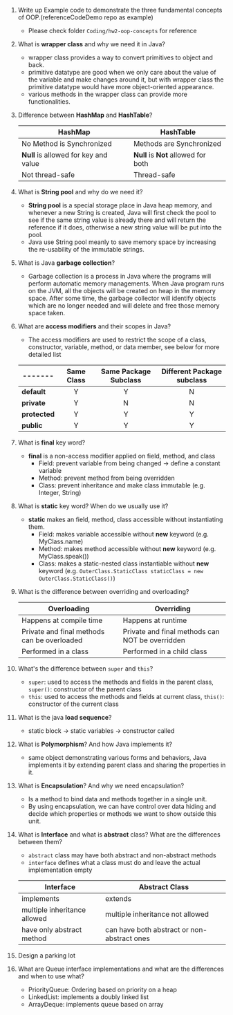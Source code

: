 1. Write up Example code to demonstrate the three fundamental concepts of OOP.(referenceCodeDemo repo as example)
   * Please check folder `Coding/hw2-oop-concepts` for reference
2. What is **wrapper class** and why we need it in Java?
   * wrapper class provides a way to convert primitives to object and back.
   * primitive datatype are good when we only care about the value of the variable and
      make changes around it, but with wrapper class the primitive datatype would have more
      object-oriented appearance.
   * various methods in the wrapper class can provide more functionalities.
3. Difference between **HashMap** and **HashTable**?

   | HashMap                               | HashTable                            |
   |---------------------------------------|--------------------------------------|
   | No Method is Synchronized             | Methods are Synchronized             |
   | **Null** is allowed for key and value | **Null** is **Not** allowed for both |  
   | Not thread-safe                       | Thread-safe                          |
4. What is **String pool** and why do we need it?
   * **String pool** is a special storage place in Java heap memory,
     and whenever a new String is created, Java will first check the pool
     to see if the same string value is already there and will return the
     reference if it does, otherwise a new string value will be put into the 
     pool.
   * Java use String pool meanly to save memory space by increasing the 
      re-usability of the immutable strings.
5. What is Java **garbage collection**?
   * Garbage collection is a process in Java where the programs will perform 
    automatic memory managements. When Java program runs on the JVM, all the 
    objects will be created on heap in the memory space. After some time, 
    the garbage collector will identify objects which are no longer needed
    and will delete and free those memory space taken.
6. What are **access modifiers** and their scopes in Java?
   * The access modifiers are used to restrict the scope of a class,
    constructor, variable, method, or data member, see below for
    more detailed list
   
   | -------       |  Same Class  |  Same Package Subclass  |  Different Package subclass  |
   |---------------|:------------:|:-----------------------:|:----------------------------:|
   | **default**   |      Y       |            Y            |              N               |
   | **private**   |      Y       |            N            |              N               |
   | **protected** |      Y       |            Y            |              Y               |
   | **public**    |      Y       |            Y            |              Y               |
7. What is **final** key word?
   * **final** is a non-access modifier applied on field, method, and class
     * Field: prevent variable from being changed -> define a constant variable
     * Method: prevent method from being overridden
     * Class: prevent inheritance and make class immutable (e.g. Integer, String)
8. What is **static** key word? When do we usually use it?
   * **static** makes an field, method, class accessible without instantiating them.
     * Field: makes variable accessible without **new** keyword (e.g. MyClass.name)
     * Method: makes method accessible without **new** keyword (e.g. MyClass.speak())
     * Class: makes a static-nested class instantiable without **new** keyword 
       (e.g. `OuterClass.StaticClass staticClass = new OuterClass.StaticClass()`)
9. What is the difference between overriding and overloading?

    | Overloading                                 | Overriding                                      |
    |---------------------------------------------|-------------------------------------------------|
    | Happens at compile time                     | Happens at runtime                              |
    | Private and final methods can be overloaded | Private and final methods can NOT be overridden |
    | Performed in a class                        | Performed in a child class                      |
10. What's the difference between `super` and `this`?
    * `super`: used to access the methods and fields in the parent class, `super()`: constructor of the parent class
    * `this`: used to access the methods and fields at current class, `this()`: constructor of the current class
11. What is the java **load sequence**?
    * static block -> static variables -> constructor called
12. What is **Polymorphism**? And how Java implements it?
    * same object demonstrating various forms and behaviors, Java implements it by extending parent class and sharing
    the properties in it.
13. What is **Encapsulation**? And why we need encapsulation?
    * Is a method to bind data and methods together in a single unit.
    * By using encapsulation, we can have control over data hiding and decide which properties or methods we want to
    show outside this unit.
14. What is **Interface** and what is **abstract** class? What are the differences between them?
    * `abstract` class may have both abstract and non-abstract methods
    * `interface` defines what a class must do and leave the actual implementation empty
    
    | Interface                    | Abstract Class                              |
    |------------------------------|---------------------------------------------|
    | implements                   | extends                                     |
    | multiple inheritance allowed | multiple inheritance not allowed            |
    | have only abstract method    | can have both abstract or non-abstract ones |
15. Design a parking lot
16. What are Queue interface implementations and what are the differences and when to use what?
    * PriorityQueue: Ordering based on priority on a heap
    * LinkedList: implements a doubly linked list
    * ArrayDeque: implements queue based on array